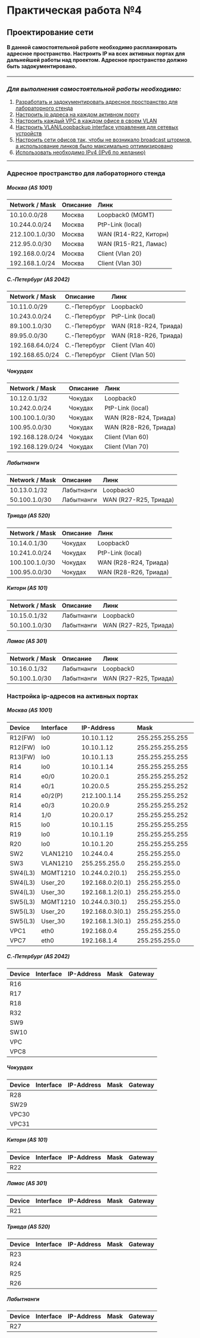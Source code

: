 # Практическая работа №4
## Проектирование сети
#### В данной самостоятельной работе необходимо распланировать адресное пространство. Настроить IP на всех активных портах для дальнейшей работы над проектом. Адресное пространство должно быть задокументировано.
------------
### *Для выполнения самостоятельной работы необходимо:*
1. [Разработать и задокументировать адресное пространство для лабораторного стенда](#адресное-пространство-для-лабораторного-стенда)
2. [Настроить ip адреса на каждом активном порту](#настройка-ip-адресов-на-активных-портах)
3. [Настроить каждый VPC в каждом офисе в своем VLAN](#создание-сети-и-настройка-основных-параметров-устройства)
4. [Настроить VLAN/Loopbackup interface управления для сетевых устройств](#создание-сети-и-настройка-основных-параметров-устройства)
5. [Настроить сети офисов так, чтобы не возникало broadcast штормов, а использование линков было максимально оптимизировано](#создание-сети-и-настройка-основных-параметров-устройства)
6. [Использовать необходимо IPv4 (IPv6 по желанию)](#создание-сети-и-настройка-основных-параметров-устройства)
------------

### Адресное пространство для лабораторного стенда
##### ***Москва (AS 1001)***
| Network / Mask | Описание | Линк |
| :------------ | :------------ | :------------ |
| 10.10.0.0/28 | Москва | Loopback0 (MGMT) |
| 10.244.0.0/24 | Москва | PtP-Link (local) |
| 212.100.1.0/30 | Москва | WAN (R14-R22, Киторн) |
| 212.95.0.0/30 | Москва | WAN (R15-R21, Ламас) |
| 192.168.0.0/24 | Москва | Client (Vlan 20) |
| 192.168.1.0/24 | Москва | Client (Vlan 30) |

##### ***C.-Петербург (AS 2042)***
| Network / Mask | Описание | Линк |
| :------------ | :------------ | :------------ |
| 10.11.0.0/29 | С.-Петербург | Loopback0 |
| 10.243.0.0/24 | С.-Петербург | PtP-Link (local) |
| 89.100.1.0/30 | С.-Петербург | WAN (R18-R24, Триада) |
| 89.95.0.0/30 | С.-Петербург | WAN (R18-R26, Триада) |
| 192.168.64.0/24 | С.-Петербург | Client (Vlan 40) |
| 192.168.65.0/24 | С.-Петербург | Client (Vlan 50) |

##### ***Чокурдах***
| Network / Mask | Описание | Линк |
| :------------ | :------------ | :------------ |
| 10.12.0.1/32 | Чокудах | Loopback0 |
| 10.242.0.0/24 | Чокудах | PtP-Link (local) |
| 100.100.1.0/30 | Чокудах | WAN (R28-R24, Триада) |
| 100.95.0.0/30 | Чокудах | WAN (R28-R26, Триада) |
| 192.168.128.0/24 | Чокудах | Client (Vlan 60) |
| 192.168.129.0/24 | Чокудах | Client (Vlan 70) |

##### ***Лабытнанги***
| Network / Mask | Описание | Линк |
| :------------ | :------------ | :------------ |
| 10.13.0.1/32 | Лабытнанги | Loopback0 |
| 50.100.1.0/30 | Лабытнанги | WAN (R27-R25, Триада) |

##### ***Триада (AS 520)***
| Network / Mask | Описание | Линк |
| :------------ | :------------ | :------------ |
| 10.14.0.1/30 | Чокудах | Loopback0 |
| 10.241.0.0/24 | Чокудах | PtP-Link (local) |
| 100.100.1.0/30 | Чокудах | WAN (R28-R24, Триада) |
| 100.95.0.0/30 | Чокудах | WAN (R28-R26, Триада) |

##### ***Киторн (AS 101)***
| Network / Mask | Описание | Линк |
| :------------ | :------------ | :------------ |
| 10.15.0.1/32 | Лабытнанги | Loopback0 |
| 50.100.1.0/30 | Лабытнанги | WAN (R27-R25, Триада) |

##### ***Ламас (AS 301)***
| Network / Mask | Описание | Линк |
| :------------ | :------------ | :------------ |
| 10.16.0.1/32 | Лабытнанги | Loopback0 |
| 50.100.1.0/30 | Лабытнанги | WAN (R27-R25, Триада) |

### Настройка ip-адресов на активных портах
##### ***Москва (AS 1001)***
| Device | Interface | IP-Address | Mask | Gateway |
| :------------ | :------------ | :------------ | :------------ | :------------ |
| R12(FW) | lo0 | 10.10.1.12  | 255.255.255.255 | - |
| R12(FW) | lo0 | 10.10.1.12  | 255.255.255.255 | - |
| R13(FW) | lo0 | 10.10.1.13 | 255.255.255.255 | - |
| R14 | lo0 | 10.10.1.14 | 255.255.255.255 | - |
| R14 | e0/0 | 10.20.0.1 | 255.255.255.252 | 10.20.0.2 |
| R14 | e0/1 | 10.20.0.5 | 255.255.255.252 | 10.20.0.6 |
| R14 | e0/2(P) | 212.100.1.14 | 255.255.255.252 | 212.100.1.13|
| R14 | e0/3 | 10.20.0.9 | 255.255.255.252 | 10.20.0.10 |
| R14 | 1/0 | 10.20.0.17 | 255.255.255.252 | 10.20.0.18 |
| R15 | lo0 | 10.10.1.15 | 255.255.255.255 | - |
| R19 | lo0 | 10.10.1.19 | 255.255.255.255 | - |
| R20 | lo0 | 10.10.1.20 | 255.255.255.255 | - |
| SW2 | VLAN1210 | 10.244.0.4 | 255.255.255.0 | 10.244.0.1 |
| SW3 | VLAN1210 | 255.255.255.0 | 255.255.255.0 | 10.244.0.1 |
| SW4(L3) | MGMT1210 | 10.244.0.2(0.1) | 255.255.255.0 | - |
| SW4(L3) | User_20 | 192.168.0.2(0.1) | 255.255.255.0 | - |
| SW4(L3) | User_30 | 192.168.1.2(0.1) | 255.255.255.0 | - |
| SW5(L3) | MGMT1210 | 10.244.0.3(0.1) | 255.255.255.0 | - |
| SW5(L3) | User_20 | 192.168.0.3(0.1) | 255.255.255.0 | - |
| SW5(L3) | User_30 | 192.168.1.3(0.1) | 255.255.255.0 | - |
| VPC1 | eth0 | 192.168.0.4 | 255.255.255.0 | 192.168.0.1 |
| VPC7 | eth0 | 192.168.1.4 | 255.255.255.0 | 192.168.1.1 |

##### ***C.-Петербург (AS 2042)***
| Device | Interface | IP-Address | Mask | Gateway |
| :------------ | :------------ | :------------ | :------------ | :------------ |
| R16 |   |   |   |   |
| R17 |   |   |   |   |
| R18 |   |   |   |   |
| R32 |   |   |   |   |
| SW9 |   |   |   |   |
| SW10 |   |   |   |   |
| VPC |   |   |   |   |
| VPC8 |   |   |   |   |

##### ***Чокурдах***
| Device | Interface | IP-Address | Mask | Gateway |
| :------------ | :------------ | :------------ | :------------ | :------------ |
| R28 |   |   |   |   |
| SW29 |   |   |   |   |
| VPC30 |   |   |   |   |
| VPC31 |   |   |   |   |

##### ***Киторн (AS 101)***
| Device | Interface | IP-Address | Mask | Gateway |
| :------------ | :------------ | :------------ | :------------ | :------------ |
| R22 |   |   |   |   |

##### ***Ламас (AS 301)***
| Device | Interface | IP-Address | Mask | Gateway |
| :------------ | :------------ | :------------ | :------------ | :------------ |
| R21 |   |   |   |   |

##### ***Триада (AS 520)***
| Device | Interface | IP-Address | Mask | Gateway |
| :------------ | :------------ | :------------ | :------------ | :------------ |
| R23 |   |   |   |   |
| R24 |   |   |   |   |
| R25 |   |   |   |   |
| R26 |   |   |   |   |

##### ***Лабытнанги***
| Device | Interface | IP-Address | Mask | Gateway |
| :------------ | :------------ | :------------ | :------------ | :------------ |
| R27 |   |   |   |   |
